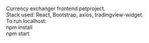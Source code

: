 Currency exchanger frontend petproject.<br>
Stack used: React, Bootstrap, axios, tradingview-widget.<br>
To run localhost:<br>
npm install<br>
npm start